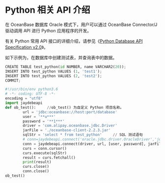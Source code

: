 # Python 相关 API 介绍

在 OceanBase 数据库 Oracle 模式下，用户可以通过 OceanBase Connector/J 驱动调用 API 进行 Python 应用程序的开发。

有关 Python 常用 API 接口的详细介绍，请参见《[Python Database API Specification v2.0](https://peps.python.org/pep-0249/)》。

如下示例为，在数据库中创建测试表，并查询表中的数据。

```py
CREATE TABLE test_python(id NUMBER, name VARCHAR2(20));
INSERT INTO test_python VALUES (1, 'test1');
INSERT INTO test_python VALUES (2, 'test2');
COMMIT;

#!/usr/bin/env python3.6
# -*- coding: UTF-8 -*-
encoding = "utf8"
import jaydebeapi
def ob_test():     //ob_test() 为自定义 Python 项目名称。
        url = 'jdbc:oceanbase://host:port/database'
        user = '**u***'
        password = '**1***'
        driver = 'com.alipay.oceanbase.jdbc.Driver'
        jarFile = './oceanbase-client-2.2.3.jar'
        sqlStr = 'select * from test_python'     // SQL 测试语句
        # conn=jaydebeapi.connect('oracle.jdbc.driver.OracleDriver','jdbc:oracle:thin:@10.0.0.0:1521/orcl',['hwf_model','hwf_model'],'E:/pycharm/lib/ojdbc14.jar')
        conn = jaydebeapi.connect(driver, url, [user, password], jarFile)
        curs = conn.cursor()
        curs.execute(sqlStr)
        result = curs.fetchall()
        print(result)
        curs.close()
        conn.close()
ob_test()
```
